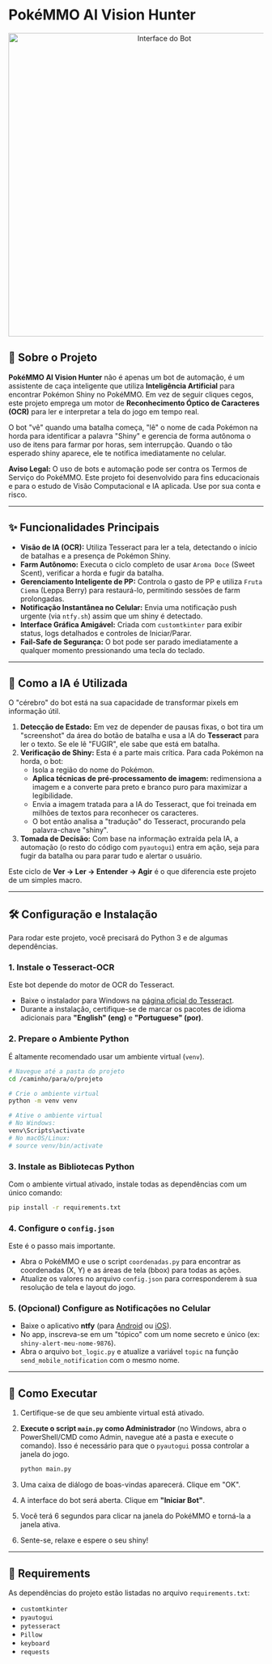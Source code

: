 # PokéMMO AI Vision Hunter

<p align="center">
  <img src="https://imgur.com/gallery/pok-mmo-ai-vision-hunter-JUVGDkW" alt="Interface do Bot" width="600"/>
</p>

## 🌟 Sobre o Projeto

**PokéMMO AI Vision Hunter** não é apenas um bot de automação, é um assistente de caça inteligente que utiliza **Inteligência Artificial** para encontrar Pokémon Shiny no PokéMMO. Em vez de seguir cliques cegos, este projeto emprega um motor de **Reconhecimento Óptico de Caracteres (OCR)** para ler e interpretar a tela do jogo em tempo real.

O bot "vê" quando uma batalha começa, "lê" o nome de cada Pokémon na horda para identificar a palavra "Shiny" e gerencia de forma autônoma o uso de itens para farmar por horas, sem interrupção. Quando o tão esperado shiny aparece, ele te notifica imediatamente no celular.

**Aviso Legal:** O uso de bots e automação pode ser contra os Termos de Serviço do PokéMMO. Este projeto foi desenvolvido para fins educacionais e para o estudo de Visão Computacional e IA aplicada. Use por sua conta e risco.

---

## ✨ Funcionalidades Principais

*   **Visão de IA (OCR):** Utiliza Tesseract para ler a tela, detectando o início de batalhas e a presença de Pokémon Shiny.
*   **Farm Autônomo:** Executa o ciclo completo de usar `Aroma Doce` (Sweet Scent), verificar a horda e fugir da batalha.
*   **Gerenciamento Inteligente de PP:** Controla o gasto de PP e utiliza `Fruta Ciema` (Leppa Berry) para restaurá-lo, permitindo sessões de farm prolongadas.
*   **Notificação Instantânea no Celular:** Envia uma notificação push urgente (via `ntfy.sh`) assim que um shiny é detectado.
*   **Interface Gráfica Amigável:** Criada com `customtkinter` para exibir status, logs detalhados e controles de Iniciar/Parar.
*   **Fail-Safe de Segurança:** O bot pode ser parado imediatamente a qualquer momento pressionando uma tecla do teclado.

---

## 🚀 Como a IA é Utilizada

O "cérebro" do bot está na sua capacidade de transformar pixels em informação útil.

1.  **Detecção de Estado:** Em vez de depender de pausas fixas, o bot tira um "screenshot" da área do botão de batalha e usa a IA do **Tesseract** para ler o texto. Se ele lê "FUGIR", ele sabe que está em batalha.
2.  **Verificação de Shiny:** Esta é a parte mais crítica. Para cada Pokémon na horda, o bot:
    *   Isola a região do nome do Pokémon.
    *   **Aplica técnicas de pré-processamento de imagem:** redimensiona a imagem e a converte para preto e branco puro para maximizar a legibilidade.
    *   Envia a imagem tratada para a IA do Tesseract, que foi treinada em milhões de textos para reconhecer os caracteres.
    *   O bot então analisa a "tradução" do Tesseract, procurando pela palavra-chave "shiny".
3.  **Tomada de Decisão:** Com base na informação extraída pela IA, a automação (o resto do código com `pyautogui`) entra em ação, seja para fugir da batalha ou para parar tudo e alertar o usuário.

Este ciclo de **Ver -> Ler -> Entender -> Agir** é o que diferencia este projeto de um simples macro.

---
## 🛠️ Configuração e Instalação

Para rodar este projeto, você precisará do Python 3 e de algumas dependências.

### 1. Instale o Tesseract-OCR

Este bot depende do motor de OCR do Tesseract.
*   Baixe o instalador para Windows na [página oficial do Tesseract](https://github.com/UB-Mannheim/tesseract/wiki).
*   Durante a instalação, certifique-se de marcar os pacotes de idioma adicionais para **"English" (eng)** e **"Portuguese" (por)**.

### 2. Prepare o Ambiente Python

É altamente recomendado usar um ambiente virtual (`venv`).

```bash
# Navegue até a pasta do projeto
cd /caminho/para/o/projeto

# Crie o ambiente virtual
python -m venv venv

# Ative o ambiente virtual
# No Windows:
venv\Scripts\activate
# No macOS/Linux:
# source venv/bin/activate
```

### 3. Instale as Bibliotecas Python

Com o ambiente virtual ativado, instale todas as dependências com um único comando:

```bash
pip install -r requirements.txt
```

### 4. Configure o `config.json`

Este é o passo mais importante.
*   Abra o PokéMMO e use o script `coordenadas.py` para encontrar as coordenadas (X, Y) e as áreas de tela (bbox) para todas as ações.
*   Atualize os valores no arquivo `config.json` para corresponderem à sua resolução de tela e layout do jogo.

### 5. (Opcional) Configure as Notificações no Celular

*   Baixe o aplicativo **ntfy** (para [Android](https://play.google.com/store/apps/details?id=io.heckel.ntfy) ou [iOS](https://apps.apple.com/us/app/ntfy/id1625396347)).
*   No app, inscreva-se em um "tópico" com um nome secreto e único (ex: `shiny-alert-meu-nome-9876`).
*   Abra o arquivo `bot_logic.py` e atualize a variável `topic` na função `send_mobile_notification` com o mesmo nome.

---

## 🏃 Como Executar

1.  Certifique-se de que seu ambiente virtual está ativado.
2.  **Execute o script `main.py` como Administrador** (no Windows, abra o PowerShell/CMD como Admin, navegue até a pasta e execute o comando). Isso é necessário para que o `pyautogui` possa controlar a janela do jogo.

    ```bash
    python main.py
    ```
3.  Uma caixa de diálogo de boas-vindas aparecerá. Clique em "OK".
4.  A interface do bot será aberta. Clique em **"Iniciar Bot"**.
5.  Você terá 6 segundos para clicar na janela do PokéMMO e torná-la a janela ativa.
6.  Sente-se, relaxe e espere o seu shiny!

---
## 📜 Requirements

As dependências do projeto estão listadas no arquivo `requirements.txt`:

*   `customtkinter`
*   `pyautogui`
*   `pytesseract`
*   `Pillow`
*   `keyboard`
*   `requests`
